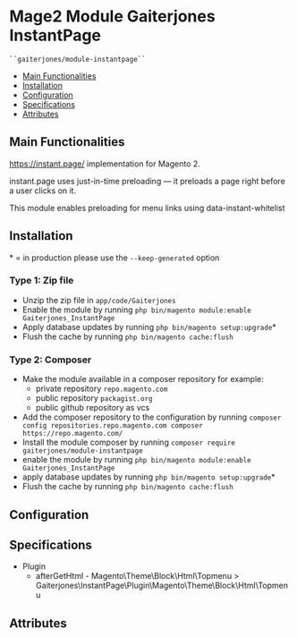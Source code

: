 # Mage2 Module Gaiterjones InstantPage

    ``gaiterjones/module-instantpage``

 - [Main Functionalities](#markdown-header-main-functionalities)
 - [Installation](#markdown-header-installation)
 - [Configuration](#markdown-header-configuration)
 - [Specifications](#markdown-header-specifications)
 - [Attributes](#markdown-header-attributes)


## Main Functionalities
https://instant.page/ implementation for Magento 2.

instant.page uses just-in-time preloading — it preloads a page right before a user clicks on it.

This module enables preloading for menu links using data-instant-whitelist

## Installation
\* = in production please use the `--keep-generated` option

### Type 1: Zip file

 - Unzip the zip file in `app/code/Gaiterjones`
 - Enable the module by running `php bin/magento module:enable Gaiterjones_InstantPage`
 - Apply database updates by running `php bin/magento setup:upgrade`\*
 - Flush the cache by running `php bin/magento cache:flush`

### Type 2: Composer

 - Make the module available in a composer repository for example:
    - private repository `repo.magento.com`
    - public repository `packagist.org`
    - public github repository as vcs
 - Add the composer repository to the configuration by running `composer config repositories.repo.magento.com composer https://repo.magento.com/`
 - Install the module composer by running `composer require gaiterjones/module-instantpage`
 - enable the module by running `php bin/magento module:enable Gaiterjones_InstantPage`
 - apply database updates by running `php bin/magento setup:upgrade`\*
 - Flush the cache by running `php bin/magento cache:flush`


## Configuration




## Specifications

 - Plugin
	- afterGetHtml - Magento\Theme\Block\Html\Topmenu > Gaiterjones\InstantPage\Plugin\Magento\Theme\Block\Html\Topmenu


## Attributes
